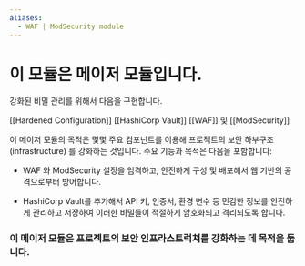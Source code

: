 ```yaml
---
aliases:
  - WAF | ModSecurity module
---
```

# 이 모듈은 메이저 모듈입니다.

강화된 비밀 관리를 위해서 다음을 구현합니다.

[[Hardened Configuration]]
[[HashiCorp Vault]]
[[WAF]] 및 [[ModSecurity]]

이 메이저 모듈의 목적은 몇몇 주요 컴포넌트를 이용해 프로젝트의 보안 하부구조(infrastructure) 를 강화하는 것입니다. 주요 기능과 목적은 다음을 포함합니다: 

- WAF 와 ModSecurity 설정을 엄격하고, 안전하게 구성 및 배포해서 웹 기반의 공격으로부터 방어합니다.

- HashiCorp Vault를 추가해서 API 키, 인증서, 환경 변수 등 민감한 정보를 안전하게 관리하고 저장하여 이러한 비밀들이 적절하게 암호화되고 격리되도록 합니다.

### 이 메이저 모듈은 프로젝트의 보안 인프라스트럭쳐를 강화하는 데 목적을 둡니다.